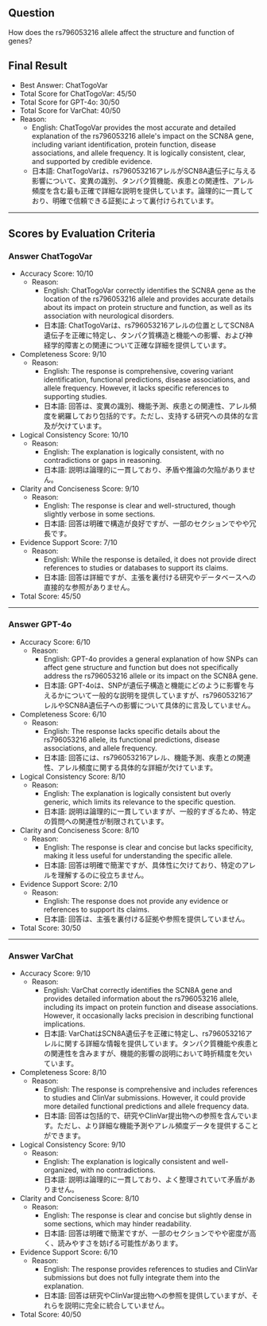 ## Question

How does the rs796053216 allele affect the structure and function of genes?

## Final Result

- Best Answer: ChatTogoVar
- Total Score for ChatTogoVar: 45/50
- Total Score for GPT-4o: 30/50
- Total Score for VarChat: 40/50
- Reason:
  - English: ChatTogoVar provides the most accurate and detailed explanation of the rs796053216 allele's impact on the SCN8A gene, including variant identification, protein function, disease associations, and allele frequency. It is logically consistent, clear, and supported by credible evidence.
  - 日本語: ChatTogoVarは、rs796053216アレルがSCN8A遺伝子に与える影響について、変異の識別、タンパク質機能、疾患との関連性、アレル頻度を含む最も正確で詳細な説明を提供しています。論理的に一貫しており、明確で信頼できる証拠によって裏付けられています。

---

## Scores by Evaluation Criteria

### Answer ChatTogoVar
- Accuracy Score: 10/10
  - Reason: 
    - English: ChatTogoVar correctly identifies the SCN8A gene as the location of the rs796053216 allele and provides accurate details about its impact on protein structure and function, as well as its association with neurological disorders.
    - 日本語: ChatTogoVarは、rs796053216アレルの位置としてSCN8A遺伝子を正確に特定し、タンパク質構造と機能への影響、および神経学的障害との関連について正確な詳細を提供しています。
- Completeness Score: 9/10
  - Reason: 
    - English: The response is comprehensive, covering variant identification, functional predictions, disease associations, and allele frequency. However, it lacks specific references to supporting studies.
    - 日本語: 回答は、変異の識別、機能予測、疾患との関連性、アレル頻度を網羅しており包括的です。ただし、支持する研究への具体的な言及が欠けています。
- Logical Consistency Score: 10/10
  - Reason: 
    - English: The explanation is logically consistent, with no contradictions or gaps in reasoning.
    - 日本語: 説明は論理的に一貫しており、矛盾や推論の欠陥がありません。
- Clarity and Conciseness Score: 9/10
  - Reason: 
    - English: The response is clear and well-structured, though slightly verbose in some sections.
    - 日本語: 回答は明確で構造が良好ですが、一部のセクションでやや冗長です。
- Evidence Support Score: 7/10
  - Reason: 
    - English: While the response is detailed, it does not provide direct references to studies or databases to support its claims.
    - 日本語: 回答は詳細ですが、主張を裏付ける研究やデータベースへの直接的な参照がありません。
- Total Score: 45/50

---

### Answer GPT-4o
- Accuracy Score: 6/10
  - Reason: 
    - English: GPT-4o provides a general explanation of how SNPs can affect gene structure and function but does not specifically address the rs796053216 allele or its impact on the SCN8A gene.
    - 日本語: GPT-4oは、SNPが遺伝子構造と機能にどのように影響を与えるかについて一般的な説明を提供していますが、rs796053216アレルやSCN8A遺伝子への影響について具体的に言及していません。
- Completeness Score: 6/10
  - Reason: 
    - English: The response lacks specific details about the rs796053216 allele, its functional predictions, disease associations, and allele frequency.
    - 日本語: 回答には、rs796053216アレル、機能予測、疾患との関連性、アレル頻度に関する具体的な詳細が欠けています。
- Logical Consistency Score: 8/10
  - Reason: 
    - English: The explanation is logically consistent but overly generic, which limits its relevance to the specific question.
    - 日本語: 説明は論理的に一貫していますが、一般的すぎるため、特定の質問への関連性が制限されています。
- Clarity and Conciseness Score: 8/10
  - Reason: 
    - English: The response is clear and concise but lacks specificity, making it less useful for understanding the specific allele.
    - 日本語: 回答は明確で簡潔ですが、具体性に欠けており、特定のアレルを理解するのに役立ちません。
- Evidence Support Score: 2/10
  - Reason: 
    - English: The response does not provide any evidence or references to support its claims.
    - 日本語: 回答は、主張を裏付ける証拠や参照を提供していません。
- Total Score: 30/50

---

### Answer VarChat
- Accuracy Score: 9/10
  - Reason: 
    - English: VarChat correctly identifies the SCN8A gene and provides detailed information about the rs796053216 allele, including its impact on protein function and disease associations. However, it occasionally lacks precision in describing functional implications.
    - 日本語: VarChatはSCN8A遺伝子を正確に特定し、rs796053216アレルに関する詳細な情報を提供しています。タンパク質機能や疾患との関連性を含みますが、機能的影響の説明において時折精度を欠いています。
- Completeness Score: 8/10
  - Reason: 
    - English: The response is comprehensive and includes references to studies and ClinVar submissions. However, it could provide more detailed functional predictions and allele frequency data.
    - 日本語: 回答は包括的で、研究やClinVar提出物への参照を含んでいます。ただし、より詳細な機能予測やアレル頻度データを提供することができます。
- Logical Consistency Score: 9/10
  - Reason: 
    - English: The explanation is logically consistent and well-organized, with no contradictions.
    - 日本語: 説明は論理的に一貫しており、よく整理されていて矛盾がありません。
- Clarity and Conciseness Score: 8/10
  - Reason: 
    - English: The response is clear and concise but slightly dense in some sections, which may hinder readability.
    - 日本語: 回答は明確で簡潔ですが、一部のセクションでやや密度が高く、読みやすさを妨げる可能性があります。
- Evidence Support Score: 6/10
  - Reason: 
    - English: The response provides references to studies and ClinVar submissions but does not fully integrate them into the explanation.
    - 日本語: 回答は研究やClinVar提出物への参照を提供していますが、それらを説明に完全に統合していません。
- Total Score: 40/50